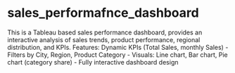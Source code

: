 # sales_performafnce_dashboard
This is a Tableau based sales performance dashboard, provides an interactive analysis of sales trends, product performance, regional distribution, and KPIs. Features: Dynamic KPIs (Total Sales, monthly Sales) - Filters by City, Region, Product Category - Visuals: Line chart, Bar chart, Pie chart (category share) - Fully interactive dashboard design
